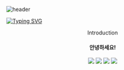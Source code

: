
![header](https://capsule-render.vercel.app/api?type=waving&color=auto&height=300&section=header&text=Heimerrr%20gitstargam&fontSize=60)


[![Typing SVG](https://readme-typing-svg.herokuapp.com/?lines=Hi+Heimerrr+git+stargram;nice+to+meet+you?center=true?color=64686CFF)](https://git.io/typing-svg)




<div align=center>
 Introduction <br>
 
 #### 안녕하세요!

</div>

<div align = center>
 <img src="https://img.shields.io/badge/TypeScript-3178C6?style=flat&logo=TypeScript&logoColor=white"/>
 <img src="https://img.shields.io/badge/.NET-512BD4?style=flat&logo=.NET&logoColor=white"/>
 <img src="https://img.shields.io/badge/Python-3376AB?style=flat&logo=Python&logoColor=white"/>
 <img src="https://img.shields.io/badge/C-A8B9CC?style=flat&logo=C&logoColor=white"/>
</div>

